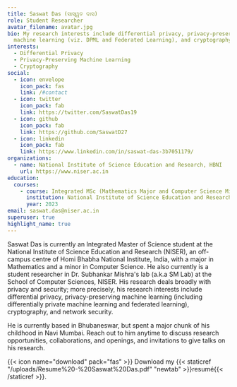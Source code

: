 ```yaml
---
title: Saswat Das (ସାସ୍ୱତ ଦାସ)
role: Student Researcher
avatar_filename: avatar.jpg
bio: My research interests include differential privacy, privacy-preserving
  machine learning (viz. DPML and Federated Learning), and cryptography.
interests:
  - Differential Privacy
  - Privacy-Preserving Machine Learning
  - Cryptography
social:
  - icon: envelope
    icon_pack: fas
    link: /#contact
  - icon: twitter
    icon_pack: fab
    link: https://twitter.com/SaswatDas19
  - icon: github
    icon_pack: fab
    link: https://github.com/SaswatD27
  - icon: linkedin
    icon_pack: fab
    link: https://www.linkedin.com/in/saswat-das-3b7051179/
organizations:
  - name: National Institute of Science Education and Research, HBNI
    url: https://www.niser.ac.in
education:
  courses:
    - course: Integrated MSc (Mathematics Major and Computer Science Minor)
      institution: National Institute of Science Education and Research, HBNI
      year: 2023
email: saswat.das@niser.ac.in
superuser: true
highlight_name: true
---
```

Saswat Das is currently an Integrated Master of Science student at the National Institute of Science Education and Research (NISER), an off-campus centre of Homi Bhabha National Institute, India, with a major in Mathematics and a minor in Computer Science. He also currently is a student researcher in Dr. Subhankar Mishra's lab (a.k.a SM Lab) at the School of Computer Sciences, NISER. His research deals broadly with privacy and security; more precisely, his research interests include differential privacy, privacy-preserving machine learning (including differentially private machine learning and federated learning), cryptography, and network security.

He is currently based in Bhubaneswar, but spent a major chunk of his childhood in Navi Mumbai. Reach out to him anytime to discuss research opportunities, collaborations, and openings, and invitations to give talks on his research.

{{< icon name="download" pack="fas" >}} Download my {{< staticref "/uploads/Resume%20-%20Saswat%20Das.pdf" "newtab" >}}resumé{{< /staticref >}}.